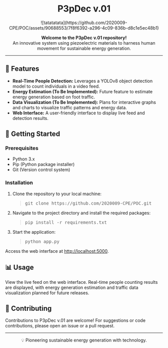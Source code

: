 <h1 align="center">P3pDec v.01</h1>







<center>![tatatatata](https://github.com/2020009-CPE/POC/assets/90688553/7f8f6392-a296-4c09-836b-d8c1e5ec48b1)</center>






<p align="center">
    <strong>Welcome to the P3pDec v.01 repository!</strong><br>
    An innovative system using piezoelectric materials to harness human movement for sustainable energy generation.
</p>

<hr>

<h2>🌟 Features</h2>

<ul>
    <li><strong>Real-Time People Detection:</strong> Leverages a YOLOv8 object detection model to count individuals in a video feed.</li>
    <li><strong>Energy Estimation (To Be Implemented):</strong> Future feature to estimate energy generation based on foot traffic.</li>
    <li><strong>Data Visualization (To Be Implemented):</strong> Plans for interactive graphs and charts to visualize traffic patterns and energy data.</li>
    <li><strong>Web Interface:</strong> A user-friendly interface to display live feed and detection results.</li>
</ul>

<h2>🚀 Getting Started</h2>

<h3>Prerequisites</h3>

<ul>
    <li>Python 3.x</li>
    <li>Pip (Python package installer)</li>
    <li>Git (Version control system)</li>
</ul>

<h3>Installation</h3>

<ol>
    <li>Clone the repository to your local machine:</li>
    <blockquote>
        <pre>git clone https://github.com/2020009-CPE/POC.git</pre>
    </blockquote>
    <li>Navigate to the project directory and install the required packages:</li>
    <blockquote>
        <pre>pip install -r requirements.txt</pre>
    </blockquote>
    <li>Start the application:</li>
    <blockquote>
        <pre>python app.py</pre>
    </blockquote>
</ol>

<p>Access the web interface at <a href="http://localhost:5000">http://localhost:5000</a>.</p>

<h2>📊 Usage</h2>

<p>
    View the live feed on the web interface. Real-time people counting results are displayed, with energy generation estimation and traffic data visualization planned for future releases.
</p>

<h2>🤝 Contributing</h2>

<p>
    Contributions to P3pDec v.01 are welcome! For suggestions or code contributions, please open an issue or a pull request.
</p>

<hr>

<p align="center">💡 Pioneering sustainable energy generation with technology.</p>
